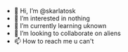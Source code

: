 - 👋 Hi, I’m @skarlatosk
- 👀 I’m interested in nothing
- 🌱 I’m currently learning uknown
- 💞️ I’m looking to collaborate on aliens
- 📫 How to reach me u can't

<!---
skarlatosk/skarlatosk is a ✨ special ✨ repository because its `README.md` (this file) appears on your GitHub profile.
You can click the Preview link to take a look at your changes.
--->

